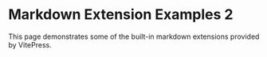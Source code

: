 # Markdown Extension Examples 2

This page demonstrates some of the built-in markdown extensions provided by VitePress.
